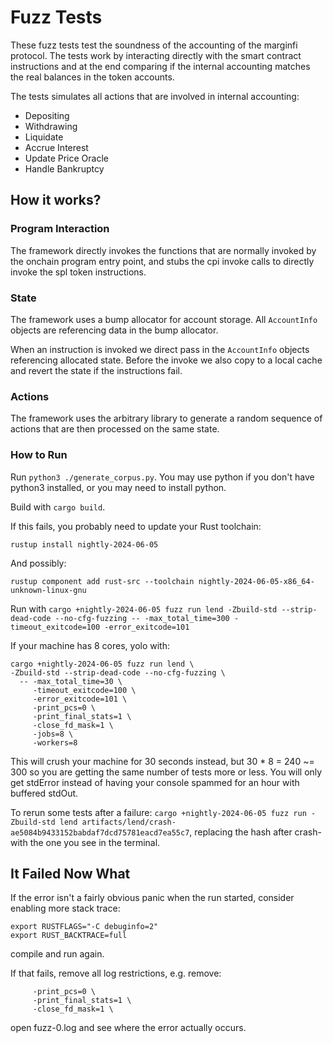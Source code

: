 # Fuzz Tests

These fuzz tests test the soundness of the accounting of the marginfi protocol.
The tests work by interacting directly with the smart contract instructions and at the end comparing if the internal accounting matches the real balances in the token accounts.

The tests simulates all actions that are involved in internal accounting:

- Depositing
- Withdrawing
- Liquidate
- Accrue Interest
- Update Price Oracle
- Handle Bankruptcy

## How it works?

### Program Interaction

The framework directly invokes the functions that are normally invoked by the onchain program entry point, and stubs the cpi invoke calls to directly invoke the spl token instructions.

### State

The framework uses a bump allocator for account storage. All `AccountInfo` objects are referencing data in the bump allocator.

When an instruction is invoked we direct pass in the `AccountInfo` objects referencing allocated state.
Before the invoke we also copy to a local cache and revert the state if the instructions fail.

### Actions

The framework uses the arbitrary library to generate a random sequence of actions that are then processed on the same state.

### How to Run

Run `python3 ./generate_corpus.py`. You may use python if you don't have python3 installed, or you may need to install python.

Build with `cargo build`.

If this fails, you probably need to update your Rust toolchain:

`rustup install nightly-2024-06-05`

And possibly:

`rustup component add rust-src --toolchain nightly-2024-06-05-x86_64-unknown-linux-gnu`

Run with `cargo +nightly-2024-06-05 fuzz run lend -Zbuild-std --strip-dead-code --no-cfg-fuzzing -- -max_total_time=300 -timeout_exitcode=100 -error_exitcode=101`

If your machine has 8 cores, yolo with:

```
cargo +nightly-2024-06-05 fuzz run lend \
-Zbuild-std --strip-dead-code --no-cfg-fuzzing \
  -- -max_total_time=30 \
     -timeout_exitcode=100 \
     -error_exitcode=101 \
     -print_pcs=0 \
     -print_final_stats=1 \
     -close_fd_mask=1 \
     -jobs=8 \
     -workers=8
```

This will crush your machine for 30 seconds instead, but 30 \* 8 = 240 ~= 300 so you are getting the
same number of tests more or less. You will only get stdError instead of having your console spammed
for an hour with buffered stdOut.

To rerun some tests after a failure: `cargo +nightly-2024-06-05 fuzz run -Zbuild-std lend artifacts/lend/crash-ae5084b9433152babdaf7dcd75781eacd7ea55c7`, replacing the hash after crash- with the one you see in the terminal.

## It Failed Now What

If the error isn't a fairly obvious panic when the run started, consider enabling more stack trace:

```
export RUSTFLAGS="-C debuginfo=2"
export RUST_BACKTRACE=full
```

compile and run again.

If that fails, remove all log restrictions, e.g. remove:
```
     -print_pcs=0 \
     -print_final_stats=1 \
     -close_fd_mask=1 \
```

open fuzz-0.log and see where the error actually occurs.